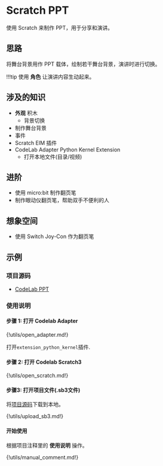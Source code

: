 # Scratch PPT

使用 Scratch 来制作 PPT，用于分享和演讲。

## 思路

将舞台背景用作 PPT 载体，绘制若干舞台背景，演讲时进行切换。

!!!tip
    使用 **角色** 让演讲内容生动起来。

## 涉及的知识

- **外观** 积木
    - 背景切换
- 制作舞台背景
- 事件
- Scratch EIM 插件
- CodeLab Adapter Python Kernel Extension
    - 打开本地文件(目录/视频)

## 进阶

- 使用 micro:bit 制作翻页笔
- 制作眼动仪翻页笔，帮助双手不便利的人

## 想象空间

- 使用 Switch Joy-Con 作为翻页笔


## 示例

### 项目源码
*  [CodeLab PPT](/sb3/CodeLab-PPT.sb3)

### 使用说明

#### 步骤 1: 打开 Codelab Adapter

{!utils/open_adapter.md!}

打开`extension_python_kernel`插件.

#### 步骤 2: 打开 Codelab Scratch3

{!utils/open_scratch.md!}

#### 步骤3: 打开项目文件(.sb3文件)
将[项目源码](/sb3/CodeLab-PPT.sb3)下载到本地。

{!utils/upload_sb3.md!}

#### 开始使用
根据项目注释里的 **使用说明** 操作。

{!utils/manual_comment.md!}
